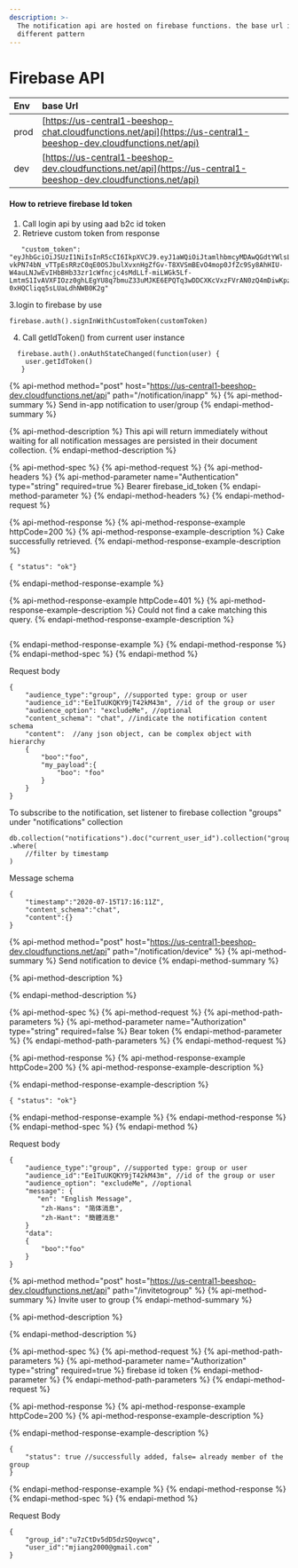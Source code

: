 ```yaml
---
description: >-
  The notification api are hosted on firebase functions. the base url is in
  different pattern
---
```


# Firebase API

| Env | base Url |
| :--- | :--- |
| prod | [https://us-central1-beeshop-chat.cloudfunctions.net/api](https://us-central1-beeshop-dev.cloudfunctions.net/api) |
| dev | [https://us-central1-beeshop-dev.cloudfunctions.net/api](https://us-central1-beeshop-dev.cloudfunctions.net/api) |

#### How to retrieve firebase Id token

1. Call login api by using aad b2c id token
2. Retrieve custom token from response

```text
   "custom_token": "eyJhbGciOiJSUzI1NiIsInR5cCI6IkpXVCJ9.eyJ1aWQiOiJtamlhbmcyMDAwQGdtYWlsLmNvbSIsImlzcyI6ImZpcmViYXNlLWFkbWluc2RrLXllYmplQGJlZXNob3AtZGV2LmlhbS5nc2VydmljZWFjY291bnQuY29tIiwic3ViIjoiZmlyZWJhc2UtYWRtaW5zZGsteWViamVAYmVlc2hvcC1kZXYuaWFtLmdzZXJ2aWNlYWNjb3VudC5jb20iLCJhdWQiOiJodHRwczovL2lkZW50aXR5dG9vbGtpdC5nb29nbGVhcGlzLmNvbS9nb29nbGUuaWRlbnRpdHkuaWRlbnRpdHl0b29sa2l0LnYxLklkZW50aXR5VG9vbGtpdCIsImV4cCI6MTU5NDc4NjEzNSwiaWF0IjoxNTk0NzgyNTM1fQ.h3SXGE6VBSUAjMPGY-vkPN74bN_vTTpEsRRzC0qE0OSJbulXvxnHgZfGv-T8XVSmBEvO4mop0JfZc9Sy8AhHIU-W4auLNJwEvIHbBHb33zr1cWfncjc4sMdLLf-miLWGk5Lf-LmtmS1IvAVXFIOzz0ghLEgYU8q7bmuZ33uMJKE6EPQTq3wDDCXKcVxzFVrAN0zQ4mDiwKpzKtT7o4KolcVjzt8qP58Ff6HbbanYZN2N6PJQCANwiW5f7MtzWn0Bxbxn0fgxoalisITmdyTUbNhXRm9_e4AqFv2kjBN0t8vYkQ8MHQZP_vEQ8hgBk-0xHQCliqq5sLUaLdhNWB0K2g"
```

 3.login to firebase by use

```text
firebase.auth().signInWithCustomToken(customToken)
```

4. Call getIdToken\(\) from current user instance 

```text
  firebase.auth().onAuthStateChanged(function(user) {
    user.getIdToken()
   }
```



{% api-method method="post" host="https://us-central1-beeshop-dev.cloudfunctions.net/api" path="/notification/inapp" %}
{% api-method-summary %}
Send in-app notification to user/group
{% endapi-method-summary %}

{% api-method-description %}
This api will return  immediately without waiting for all notification messages are persisted in their document collection.
{% endapi-method-description %}

{% api-method-spec %}
{% api-method-request %}
{% api-method-headers %}
{% api-method-parameter name="Authentication" type="string" required=true %}
Bearer firebase\_id\_token
{% endapi-method-parameter %}
{% endapi-method-headers %}
{% endapi-method-request %}

{% api-method-response %}
{% api-method-response-example httpCode=200 %}
{% api-method-response-example-description %}
Cake successfully retrieved.
{% endapi-method-response-example-description %}

```
{ "status": "ok"}
```
{% endapi-method-response-example %}

{% api-method-response-example httpCode=401 %}
{% api-method-response-example-description %}
Could not find a cake matching this query.
{% endapi-method-response-example-description %}

```

```
{% endapi-method-response-example %}
{% endapi-method-response %}
{% endapi-method-spec %}
{% endapi-method %}

Request body

```text
{
    "audience_type":"group", //supported type: group or user
    "audience_id":"Ee1TuUKQKY9jT42kM43m", //id of the group or user
    "audience_option": "excludeMe", //optional
    "content_schema": "chat", //indicate the notification content schema
    "content":  //any json object, can be complex object with hierarchy
    {
        "boo":"foo",
        "my_payload":{
            "boo": "foo"
        }  
    }
}
```

To subscribe to the notification, set listener to firebase collection "groups" under "notifications" collection

```text
db.collection("notifications").doc("current_user_id").collection("groups")
.where(
    //filter by timestamp
)
```

Message schema

```text
{
    "timestamp":"2020-07-15T17:16:11Z",
    "content_schema":"chat",
    "content":{}
}
```

{% api-method method="post" host="https://us-central1-beeshop-dev.cloudfunctions.net/api" path="/notification/device" %}
{% api-method-summary %}
Send notification to device
{% endapi-method-summary %}

{% api-method-description %}

{% endapi-method-description %}

{% api-method-spec %}
{% api-method-request %}
{% api-method-path-parameters %}
{% api-method-parameter name="Authorization" type="string" required=false %}
Bear token
{% endapi-method-parameter %}
{% endapi-method-path-parameters %}
{% endapi-method-request %}

{% api-method-response %}
{% api-method-response-example httpCode=200 %}
{% api-method-response-example-description %}

{% endapi-method-response-example-description %}

```
{ "status": "ok"}
```
{% endapi-method-response-example %}
{% endapi-method-response %}
{% endapi-method-spec %}
{% endapi-method %}

Request body

```text
{
    "audience_type":"group", //supported type: group or user
    "audience_id":"Ee1TuUKQKY9jT42kM43m", //id of the group or user
    "audience_option": "excludeMe", //optional
    "message": {
       "en": "English Message",
        "zh-Hans": "简体消息",
        "zh-Hant": "簡體消息"
    }
    "data":  
    {
        "boo":"foo"
    }
}
```

{% api-method method="post" host="https://us-central1-beeshop-dev.cloudfunctions.net/api" path="/invitetogroup" %}
{% api-method-summary %}
Invite user to group
{% endapi-method-summary %}

{% api-method-description %}

{% endapi-method-description %}

{% api-method-spec %}
{% api-method-request %}
{% api-method-path-parameters %}
{% api-method-parameter name="Authorization" type="string" required=true %}
firebase id token
{% endapi-method-parameter %}
{% endapi-method-path-parameters %}
{% endapi-method-request %}

{% api-method-response %}
{% api-method-response-example httpCode=200 %}
{% api-method-response-example-description %}

{% endapi-method-response-example-description %}

```
{
    "status": true //successfully added, false= already member of the group
}
```
{% endapi-method-response-example %}
{% endapi-method-response %}
{% endapi-method-spec %}
{% endapi-method %}

Request Body

```text
{
    "group_id":"u7zCtDv5dD5dzSQoywcq",
    "user_id":"mjiang2000@gmail.com"
}
```


